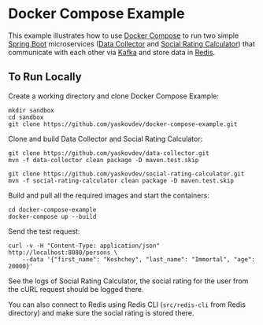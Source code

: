 # Docker Compose Example

This example illustrates how to use [Docker Compose](https://docs.docker.com/compose/) to run two simple [Spring Boot](https://spring.io/projects/spring-boot) microservices ([Data Collector](https://github.com/yaskovdev/data-collector) and [Social Rating Calculator](https://github.com/yaskovdev/social-rating-calculator)) that communicate with each other via [Kafka](https://kafka.apache.org/) and store data in [Redis](https://redis.io/).

## To Run Locally

Create a working directory and clone Docker Compose Example:
```
mkdir sandbox
cd sandbox
git clone https://github.com/yaskovdev/docker-compose-example.git
```

Clone and build Data Collector and Social Rating Calculator:
```
git clone https://github.com/yaskovdev/data-collector.git
mvn -f data-collector clean package -D maven.test.skip

git clone https://github.com/yaskovdev/social-rating-calculator.git
mvn -f social-rating-calculator clean package -D maven.test.skip
```

Build and pull all the required images and start the containers:
```
cd docker-compose-example
docker-compose up --build
```

Send the test request:
```
curl -v -H "Content-Type: application/json" http://localhost:8080/persons \
    --data '{"first_name": "Koshchey", "last_name": "Immortal", "age": 20000}'
```

See the logs of Social Rating Calculator, the social rating for the user from the cURL request should be logged there.

You can also connect to Redis using Redis CLI (`src/redis-cli` from Redis directory) and make sure the social rating is stored there.

